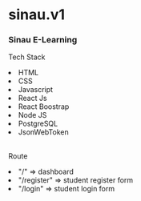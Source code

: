 # sinau.v1 

<h3>Sinau E-Learning</h3>

<p>Tech Stack</p>
<li>HTML</li>
<li>CSS</li>
<li>Javascript</li>
<li>React Js</li>
<li>React Boostrap</li>
<li>Node JS</li>
<li>PostgreSQL</li>
<li>JsonWebToken</li>
<br/>
<p>Route</p>
<li>"/" => dashboard</li>
<li>"/register" => student register form</li>
<li>"/login" => student login form</li>
